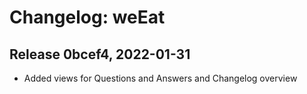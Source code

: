 # Changelog: weEat

## Release 0bcef4, 2022-01-31

- Added views for Questions and Answers and Changelog overview